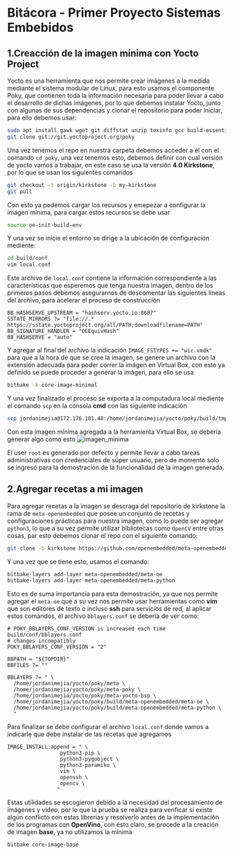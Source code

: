 # Bitácora - Primer Proyecto Sistemas Embebidos
## 1.Creacción de la imagen mínima con Yocto Project
Yocto es una herramienta que nos permite crear imágenes a la medida mediante el sistema modular de Linux, para esto usamos el componente Poky, que contienen toda la información necesaria para poder llevar a cabo el desarrollo de dichas imágenes, por lo que debemos instalar Yocto, junto con algunas de sus dependencias y clonar el repositorio para poder iniciar, para ello debemos usar: 
```bash
sudo apt install gawk wget git diffstat unzip texinfo gcc build-essential chrpath socat cpio python3 python3-pip python3-pexpect xz-utils debianutils iputils-ping python3-git python3-jinja2 libegl1-mesa libsdl1.2-dev pylint3 xterm python3-subunit mesa-common-dev zstd liblz4-tool
git clone git://git.yoctoproject.org/poky
```
Una vez tenemos el repo en nuestra carpeta debemos acceder a él con el comando `cd poky`, una vez tenemos esto, debemos definir con cual versión de yocto vamos a trabajar, en este caso se usa la versión **4.0 Kirkstone**, por lo que se usan los siguientes comandos
```bash
git checkout -t origin/kirkstone -b my-kirkstone
git pull
```
Con esto ya podemos cargar los recursos y emepezar a configurar la imagen mínima, para cargar estos recursos se debe usar
```bash
source oe-init-build-env
```
Y una vez se inicie el entorno se dirige a la ubicación de configuración mediente:

```bash
cd build/conf
vim local.conf
```
Este archivo de `local.conf` contiene la información correspondiente a las características que esperemos que tenga nuestra imagen, dentro de los primeros pasos debemos asegurarnos de descomentar las siguientes líneas del archivo, para acelerar el proceso de construcción

```
BB_HASHSERVE_UPSTREAM = "hashserv.yocto.io:8687"
SSTATE_MIRRORS ?= "file://.* https://sstate.yoctoproject.org/all/PATH;downloadfilename=PATH"
BB_SIGNATURE_HANDLER = "OEEquivHash"
BB_HASHSERVE = "auto"
```
Y agregar al final del archivo la indicación `IMAGE_FSTYPES += "wic.vmdk"` para que a la hora de que se cree la imagen, se genere un archivo con la extensión adecuada para poder correr la imágen en Virtual Box, con esto ya definido se puede proceder a generar la imágen, para ello se usa 

```bash
bitbake -k core-image-minimal
```

Y una vez finalizado el proceso se exporta a la computadura local mediente el comando `scp` en la consola **cmd** con las siguiente indicación

```bash
scp jordanimejia@172.176.181.48:/home/jordanimejia/yocto/poky/build/tmp/deploy/images/qemux86-64/core-image-minimal-qemux86-64.wic.vmdk "D:\Taller_Emb"
```

Con esta imagen mínima agregada a la herramienta Virtual Box, se debería generar algo como esto 
![imagen_minima](https://github.com/Jormq99/TSE-proyecto1/assets/99856936/9f30429d-6537-4b8b-9209-075a3b1c9d6e)

El user `root` es generado por defecto y permite llevar a cabo tareas administrativas con credenciales de súper usuario, pero de momento solo se ingresó para la demostración de la funcionalidad de la imagen generada.

## 2.Agregar recetas a mi imagen 
Para agregar recetas a la imagen se descraga del repositorio de kirkstone la rama de `meta-openembedded` que posee un conjunto de recetas y configuraciones prácticas para nuestra imagen, como lo puede ser agregar `python3`, lo que a su vez permite utilizar bibliotecas como `OpenCV` entre otras cosas, par esto debemos clonar el repo con el siguiente comando:
```bash
git clone -b kirkstone https://github.com/openembedded/meta-openembedded.git
```
Y una vez que se tiene esto, usamos el comando:
```bash
bitbake-layers add-layer meta-openembedded/meta-oe
bitbake-layers add-layer meta-openembedded/meta-python
```
Esto es de suma importancia para esta demostración, ya que nos permite agregar el `meta-oe` que a su vez nos permite usar herramientas como **vim** que son editores de texto o incluso **ssh** para servicios de red, al aplicar estos comandos, el archivo `bblayers.conf` se debería de ver como:
```
# POKY_BBLAYERS_CONF_VERSION is increased each time build/conf/bblayers.conf
# changes incompatibly
POKY_BBLAYERS_CONF_VERSION = "2"

BBPATH = "${TOPDIR}"
BBFILES ?= ""

BBLAYERS ?= " \
  /home/jordanimejia/yocto/poky/meta \
  /home/jordanimejia/yocto/poky/meta-poky \
  /home/jordanimejia/yocto/poky/meta-yocto-bsp \
  /home/jordanimejia/yocto/poky/build/meta-openembedded/meta-oe \
  /home/jordanimejia/yocto/poky/build/meta-openembedded/meta-python \
  "
```
Para finalizar se debe configurar el archivo `local.conf` donde vamos a indicarle que debe instalar de las recetas que agregamos
```
IMAGE_INSTALL:append = " \
                 python3-pip \
                 python3-pygobject \
                 python3-paramiko \
                 vim \
                 openssh \
                 opencv \
                "
```

Estas utilidades se escogieron debido a la necesidad del procesamiento de imágenes y video, por lo que la prueba se realiza para verificar si existe algún conflicto con estas librerías y resolverlo antes de la implementación de los programas con **OpenVino**, con esto claro, se procede a la creación de imagen **base**, ya no utilizamos la mínima

```bash
bitbake core-image-base
```
